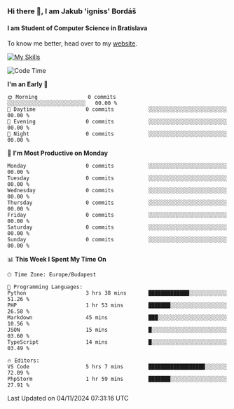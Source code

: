 ### Hi there 👋, I am Jakub 'igniss' Bordáš

#### I am Student of Computer Science in Bratislava
To know me better, head over to my [website](https://bordas.sk).

[![My Skills](https://skillicons.dev/icons?i=js,html,css,figma,svelte,java,kotlin,python,postgresql,typescript,nest,nodejs)](https://bordas.sk)


<!--START_SECTION:waka-->
![Code Time](http://img.shields.io/badge/Code%20Time-1%2C559%20hrs%209%20mins-blue)

**I'm an Early 🐤** 

```text
🌞 Morning                0 commits           ░░░░░░░░░░░░░░░░░░░░░░░░░   00.00 % 
🌆 Daytime                0 commits           ░░░░░░░░░░░░░░░░░░░░░░░░░   00.00 % 
🌃 Evening                0 commits           ░░░░░░░░░░░░░░░░░░░░░░░░░   00.00 % 
🌙 Night                  0 commits           ░░░░░░░░░░░░░░░░░░░░░░░░░   00.00 % 
```
📅 **I'm Most Productive on Monday** 

```text
Monday                   0 commits           ░░░░░░░░░░░░░░░░░░░░░░░░░   00.00 % 
Tuesday                  0 commits           ░░░░░░░░░░░░░░░░░░░░░░░░░   00.00 % 
Wednesday                0 commits           ░░░░░░░░░░░░░░░░░░░░░░░░░   00.00 % 
Thursday                 0 commits           ░░░░░░░░░░░░░░░░░░░░░░░░░   00.00 % 
Friday                   0 commits           ░░░░░░░░░░░░░░░░░░░░░░░░░   00.00 % 
Saturday                 0 commits           ░░░░░░░░░░░░░░░░░░░░░░░░░   00.00 % 
Sunday                   0 commits           ░░░░░░░░░░░░░░░░░░░░░░░░░   00.00 % 
```


📊 **This Week I Spent My Time On** 

```text
🕑︎ Time Zone: Europe/Budapest

💬 Programming Languages: 
Python                   3 hrs 38 mins       █████████████░░░░░░░░░░░░   51.26 % 
PHP                      1 hr 53 mins        ███████░░░░░░░░░░░░░░░░░░   26.58 % 
Markdown                 45 mins             ███░░░░░░░░░░░░░░░░░░░░░░   10.56 % 
JSON                     15 mins             █░░░░░░░░░░░░░░░░░░░░░░░░   03.60 % 
TypeScript               14 mins             █░░░░░░░░░░░░░░░░░░░░░░░░   03.49 % 

🔥 Editors: 
VS Code                  5 hrs 7 mins        ██████████████████░░░░░░░   72.09 % 
PhpStorm                 1 hr 59 mins        ███████░░░░░░░░░░░░░░░░░░   27.91 % 
```


 Last Updated on 04/11/2024 07:31:16 UTC
<!--END_SECTION:waka-->
